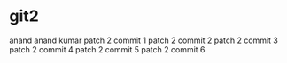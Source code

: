 # git2
anand
anand kumar
patch 2 commit 1
patch 2 commit 2
patch 2 commit 3
patch 2 commit 4
patch 2 commit 5
patch 2 commit 6
